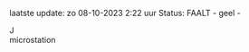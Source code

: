 laatste update: 
zo 08-10-2023  2:22   uur 
Status: FAALT - geel - 
<div class="service R">J</div><div class="service Y">microstation</div>